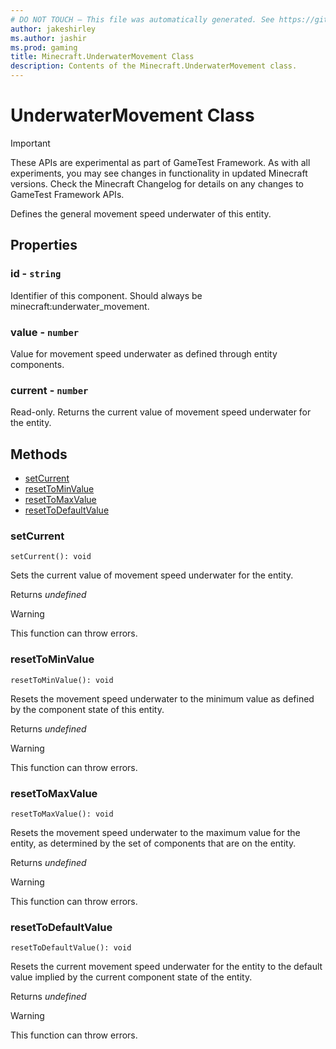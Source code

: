 ```yaml
---
# DO NOT TOUCH — This file was automatically generated. See https://github.com/Mojang/MinecraftScriptingApiDocsGenerator to modify descriptions, examples, etc.
author: jakeshirley
ms.author: jashir
ms.prod: gaming
title: Minecraft.UnderwaterMovement Class
description: Contents of the Minecraft.UnderwaterMovement class.
---
```

# UnderwaterMovement Class
>[!IMPORTANT]
>These APIs are experimental as part of GameTest Framework. As with all experiments, you may see changes in functionality in updated Minecraft versions. Check the Minecraft Changelog for details on any changes to GameTest Framework APIs.

Defines the general movement speed underwater of this entity.

## Properties
### **id** - `string`
Identifier of this component. Should always be minecraft:underwater_movement.


### **value** - `number`
Value for movement speed underwater as defined through entity components.


### **current** - `number`
Read-only. Returns the current value of movement speed underwater for the entity.



## Methods
- [setCurrent](#setcurrent)
- [resetToMinValue](#resettominvalue)
- [resetToMaxValue](#resettomaxvalue)
- [resetToDefaultValue](#resettodefaultvalue)
  
### **setCurrent**
`
setCurrent(): void
`

Sets the current value of movement speed underwater for the entity.

Returns *undefined*

> [!WARNING]
> This function can throw errors.

### **resetToMinValue**
`
resetToMinValue(): void
`

Resets the movement speed underwater to the minimum value as defined by the component state of this entity.

Returns *undefined*

> [!WARNING]
> This function can throw errors.

### **resetToMaxValue**
`
resetToMaxValue(): void
`

Resets the movement speed underwater to the maximum value for the entity, as determined by the set of components that are on the entity.

Returns *undefined*

> [!WARNING]
> This function can throw errors.

### **resetToDefaultValue**
`
resetToDefaultValue(): void
`

Resets the current movement speed underwater for the entity to the default value implied by the current component state of the entity.

Returns *undefined*

> [!WARNING]
> This function can throw errors.

